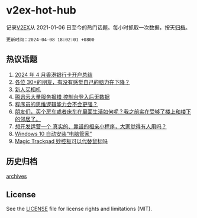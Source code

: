 # v2ex-hot-hub

 记录[V2EX](https://www.v2ex.com/)从 2021-01-06 日至今的热门话题。每小时抓取一次数据，按天[归档](archives)。

`更新时间：2024-04-08 18:02:01 +0800`

## 热议话题

1. [2024 年 4 月香港银行卡开户总结](https://www.v2ex.com/t/1030463)
1. [各位 30+的朋友，有没有感觉自己的脑力在下降？](https://www.v2ex.com/t/1030442)
1. [新人买相机](https://www.v2ex.com/t/1030486)
1. [腾讯云大量服务报错 控制台登入后无数据](https://www.v2ex.com/t/1030613)
1. [程序员的思维逻辑能力会不会更强？](https://www.v2ex.com/t/1030433)
1. [朋友们，买个房车或者床车在里面生活如何呢？我之前实在受够了楼上和楼下的邻居了。](https://www.v2ex.com/t/1030363)
1. [想开发运营一个 真实的、靠谱的相亲小程序，大家觉得有人用吗？](https://www.v2ex.com/t/1030625)
1. [Windows 10 自动安装“电脑管家”](https://www.v2ex.com/t/1030431)
1. [Magic Trackpad 妙控板可以代替鼠标吗](https://www.v2ex.com/t/1030468)

## 历史归档

[archives](archives)

## License

See the [LICENSE](LICENSE) file for license rights and limitations (MIT).
